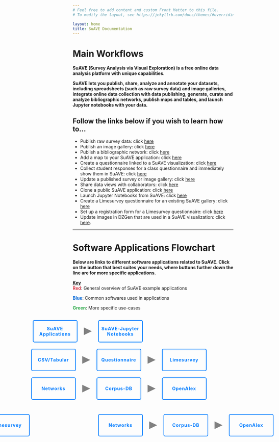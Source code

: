 ```yaml
---
# Feel free to add content and custom Front Matter to this file.
# To modify the layout, see https://jekyllrb.com/docs/themes/#overriding-theme-defaults

layout: home
title: SuAVE Documentation
---
```



# <b>Main Workflows</b>

**SuAVE (Survey Analysis via Visual Exploration) is a free online data analysis platform with unique capabilities.**

**SuAVE lets you publish, share, analyze and annotate your datasets, including spreadsheets (such as raw survey data) and image galleries, integrate online data collection with data publishing, generate, curate and analyze bibliographic networks, publish maps and tables, and launch Jupyter notebooks with your data.**

<h2>Follow the links below if you wish to learn how to...</h2>

- Publish raw survey data: click [here](https://suave-ucsd.github.io/SuAVE-Documentation/Upload_Dataset.html)
- Publish an image gallery: click [here](https://suave-ucsd.github.io/SuAVE-Documentation/Publish_Gallery.html)
- Publish a bibliographic network: click [here](https://suave-ucsd.github.io/SuAVE-Documentation/Bibliographic_Network_Pulbish.html)
- Add a map to your SuAVE application: click [here](https://suave-ucsd.github.io/SuAVE-Documentation/Add_Map_SuAVE.html)
- Create a questionnaire linked to a SuAVE visualization: click [here](https://suave-ucsd.github.io/SuAVE-Documentation/SuAVE_Survey.html)
- Collect student responses for a class questionnaire and immediately show them in SuAVE: click [here](https://suave-ucsd.github.io/SuAVE-Documentation/SuAVE_Class_Survey.html)
- Update a published survey or image gallery: click [here](https://suave-ucsd.github.io/SuAVE-Documentation/Update_Gallery.html)
- Share data views with collaborators: click [here](https://suave-ucsd.github.io/SuAVE-Documentation/Share_Views.html)
- Clone a public SuAVE application: click [here](https://suave-ucsd.github.io/SuAVE-Documentation/Clone_Survey.html)
- Launch Jupyter Notebooks from SuAVE: click [here](https://suave-ucsd.github.io/SuAVE-Documentation/Jupyter_Notebook_SuAVE.html)
- Create a Limesurvey questionnaire for an existing SuAVE gallery: click [here](https://suave-ucsd.github.io/SuAVE-Documentation/Limesurvey_Existing_SuAVE.html)
- Set up a registration form for a Limesurvey questionnaire: click [here](https://suave-ucsd.github.io/SuAVE-Documentation/Registration_Form.html)
- Update images in DZGen that are used in a SuAVE visualization: click [here](https://suave-ucsd.github.io/SuAVE-Documentation/Update_DZGen.html).

---
# <b> Software Applications Flowchart</b>

**Below are links to different software applications related to SuAVE. Click on the button that best suites your needs, where buttons further down the line are for more specific applications.**

<p><strong><u>Key</u></strong>

<style>
   .red-text {
      color: #d73a49; /* GitHub Markdown Red color */
   }
   .blue-text {
      color: #0366d6; /* GitHub Markdown Blue color */
   }
   .green-text {
      color: #28a745; /* GitHub Markdown Green color */
   }
</style>
<body>
<br>
<strong><span class="red-text">Red</span></strong>: General overview of SuAVE example applications<br>

<strong><span class="blue-text">Blue</span></strong>: Common softwares used in applications<br>

<strong><span class="green-text">Green</span></strong>: More specific use-cases<br>

<html>
<link rel="stylesheet" type="text/css" href="styles.css">

<body>
<div class="button-container" style="margin-top: 30px; margin-right: 400px;">
   <div class="arrow-container">
      <div class="button red-button">
         <a href="https://suave-ucsd.github.io/SuAVE-Documentation/SuAVE_General_Applications.html">SuAVE Applications</a>
         <div class="arrow"></div>
      </div>
   </div>
   <div class="arrow-container" style="margin-left: 55px;">
      <div class="button">
         <a href="https://suave-ucsd.github.io/SuAVE-Documentation/Jupyter_Applications.html">SuAVE-Jupyter Notebooks</a>
      </div>
   </div>
</div>
<div class="button-container" style="margin-top: 20px; margin-right: 205px;">
   <div class="arrow-container">
      <div class="button">
         <a href="https://suave-ucsd.github.io/SuAVE-Documentation/CSV_or_Tabular.html">CSV/Tabular</a>
         <div class="arrow"></div>
      </div>
   </div>
   <div class="arrow-container" style="margin-left: 55px;">
      <div class="button">
         <a href="https://suave-ucsd.github.io/SuAVE-Documentation/Questionnaire.html">Questionnaire</a>
         <div class="arrow"></div>
      </div>
   </div>
   <div class="arrow-container">
      <div class="button" style="margin-left: 55px;">
         <a href="https://suave-ucsd.github.io/SuAVE-Documentation/Limesurvey_Application.html">Limesurvey</a>
      </div>
   </div>
</div>
<div class="button-container" style="margin-top: 20px; margin-right: 205px;">
   <div class="arrow-container">
      <div class="button">
         <a href="https://suave-ucsd.github.io/SuAVE-Documentation/Network_Applications.html">Networks</a>
         <div class="arrow"></div>
      </div>
   </div>
   <div class="arrow-container" style="margin-left: 55px;">
      <div class="button">
         <a href="https://suave-ucsd.github.io/SuAVE-Documentation/CorpusDB_Applications.html">Corpus-DB</a>
         <div class="arrow"></div>
      </div>
   </div>
   <div class="arrow-container">
      <div class="button" style="margin-left: 55px;">
         <a href="https://suave-ucsd.github.io/SuAVE-Documentation/OpenAlex_Applications.html">OpenAlex</a>
      </div>
   </div>
</div>
<div class="button-container" style="margin-top: 20px; margin-right: 595px;">
   <div class="arrow-container">
      <div class="button">
         <a href="https://suave-ucsd.github.io/SuAVE-Documentation/Image_Applications.html">Images</a>
      </div>
</div> 

<style>
   .button-container {
      display: flex;
      justify-content: center;
      align-items: center;
   }
   .button {
      position: relative;
      margin-right: 10px; /* Adjusted margin for spacing */
      text-align: center;
      display: flex;
      flex-direction: column;
      align-items: center;
   }
   .arrow-container {
    display: flex;
    align-items: center;
  }
  .arrow {
    position: absolute;
    width: 0;
    height: 0;
    border-top: 12.5px solid transparent;
    border-bottom: 12.5px solid transparent;
    border-left: 25px solid #808080; /* Adjust the color of the arrow */
    left: 100%; /* Position the arrow to the right of the button */
    top: 50%; /* Align the arrow vertically */
    transform: translateY(-50%); /* Center the arrow vertically */
    margin-left: 20px;
  }
   .button a {
      width: 130px;
      height: 60px;
      background-color: transparent;
      border: 2px solid #007bff;
      color: #007bff;
      padding: 3px; /* Adjust the padding for the buttons with a height of 25px */
      border-radius: 5px;
      cursor: pointer;
      font-size: 14px;
      font-weight: bold;
      letter-spacing: 1px;
      transition: background-color 0.3s, color 0.3s;
      text-decoration: none;
      
      display: flex;
      flex-direction: column;
      justify-content: center; /* Center the text vertically */
      align-items: center; /* Center the text horizontally */
      text-align: center; /* Center the text within the button */
   }
   .button:not(:last-child) {
      margin-right: 15px;
   }
   .button a:hover {
      background-color: #007bff;
      color: white;
   }
</style>

---------


<html>
<link rel="stylesheet" type="text/css" href="styles.css">

<body>
<div class="button-container" style="margin-top: 30px; margin-right: 400px;">
   <div class="arrow-container">
      <div class="button red">
         <a href="https://suave-ucsd.github.io/SuAVE-Documentation/SuAVE_General_Applications.html">SuAVE Applications</a>
         <div class="arrow"></div>
      </div>
   </div>
   <div class="arrow-container" style="margin-left: 55px;">
      <div class="button">
         <a href="https://suave-ucsd.github.io/SuAVE-Documentation/Jupyter_Applications.html">SuAVE-Jupyter Notebooks</a>
      </div>
   </div>
</div>
<div class="button-container" style="margin-top: 20px; margin-right: 205px;">
   <div class="arrow-container">
      <div class="button">
         <a href="https://suave-ucsd.github.io/SuAVE-Documentation/CSV_or_Tabular.html">CSV/Tabular</a>
         <div class="arrow"></div>
      </div>
   </div>
   <div class="arrow-container" style="margin-left: 55px;">
      <div class="button">
         <a href="https://suave-ucsd.github.io/SuAVE-Documentation/Questionnaire.html">Questionnaire</a>
         <div class="arrow"></div>
      </div>
   </div>
   <div class="arrow-container">
      <div class="button" style="margin-left: 55px;">
         <a href="https://suave-ucsd.github.io/SuAVE-Documentation/Limesurvey_Application.html">Limesurvey</a>
      </div>
   </div>
</div>
<div class="button-container" style="margin-top: 20px; margin-right: 205px;">
   <div class="arrow-container">
      <div class="button">
         <a href="https://suave-ucsd.github.io/SuAVE-Documentation/Network_Applications.html">Networks</a>
         <div class="arrow"></div>
      </div>
   </div>
   <div class="arrow-container" style="margin-left: 55px;">
      <div class="button">
         <a href="https://suave-ucsd.github.io/SuAVE-Documentation/CorpusDB_Applications.html">Corpus-DB</a>
         <div class="arrow"></div>
      </div>
   </div>
   <div class="arrow-container">
      <div class="button" style="margin-left: 55px;">
         <a href="https://suave-ucsd.github.io/SuAVE-Documentation/OpenAlex_Applications.html">OpenAlex</a>
      </div>
   </div>
</div>
<div class="button-container" style="margin-top: 20px; margin-right: 595px;">
   <div class="arrow-container">
      <div class="button">
         <a href="https://suave-ucsd.github.io/SuAVE-Documentation/Image_Applications.html">Images</a>
      </div>
</div> 

<style>
  button-container {
    display: flex;
    justify-content: center;
    align-items: center;
  }

  .button {
    position: relative;
    margin-right: 10px;
    text-align: center;
    display: flex;
    flex-direction: column;
    align-items: center;
  }

  .arrow-container {
    display: flex;
    align-items: center;
  }

  .arrow {
    position: absolute;
    width: 0;
    height: 0;
    border-top: 12.5px solid transparent;
    border-bottom: 12.5px solid transparent;
    border-left: 25px solid #808080;
    left: 100%;
    top: 50%;
    transform: translateY(-50%);
    margin-left: 20px;
  }

  .button a {
    width: 130px;
    height: 60px;
    background-color: transparent;
    border: 2px solid #007bff;
    color: #007bff;
    padding: 3px;
    border-radius: 5px;
    cursor: pointer;
    font-size: 14px;
    font-weight: bold;
    letter-spacing: 1px;
    transition: background-color 0.3s, color 0.3s;
    text-decoration: none;

    display: flex;
    flex-direction: column;
    justify-content: center;
    align-items: center;
    text-align: center;
  }

  .button.red a {
    border: 2px solid #ff0000;
    color: #ff0000;
  }

  .button:not(:last-child) {
    margin-right: 15px;
  }

  .button a:hover {
    background-color: #007bff;
    color: white;
  }

  .button.red a:hover {
    background-color: #ff0000;
  }
</style>
